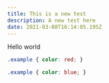 ```yaml
---
title: This is a new test
description: A new test here
date: 2021-03-08T16:14:05.195Z
---
```

Hello world 

```css
.example { color: red; }
```

<!--more-->


```css
.example { color: blue; }
```